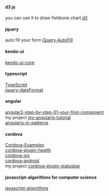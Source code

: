 #### d3 js
you can use it to draw fishbone chart.[d3](https://github.com/d3/d3)

#### jquery
auto fill your form [jQuery-AutoFill](https://github.com/mmangino/jQuery-AutoFill)

#### kendo-ui
[kendo-ui-core](https://github.com/telerik/kendo-ui-core)
#### typescript
[TypeScript](https://github.com/Microsoft/TypeScript)  
[jquery-dateFormat](https://github.com/phstc/jquery-dateFormat)
#### angular
[angular2-step-by-step-01-your-first-component](https://github.com/Vintharas/angular2-step-by-step-01-your-first-component)  
my project [my-angularjs-tutorial](https://github.com/jaassoon/angularjs-tutorial)  
[angularjs-in-patterns](https://github.com/mgechev/angularjs-in-patterns)
#### cordova
[Cordova-Examples](https://github.com/cfjedimaster/Cordova-Examples)  
[cordova-plugin-health](https://github.com/dariosalvi78/cordova-plugin-health)  
[cordova-ios](https://github.com/apache/cordova-ios)  
[cordova-android](https://github.com/apache/cordova-android)  
my project [cordova-plugin-statusbar](https://github.com/jaassoon/cordova-plugin-statusbar)

#### javascript-algorithms for computer science
[javascript-algorithms](https://github.com/mgechev/javascript-algorithms)
